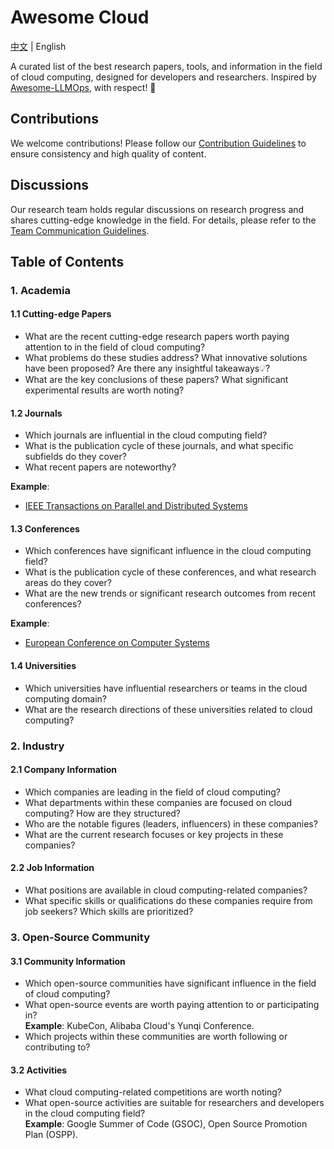# Awesome Cloud

[中文](README.md) | English

A curated list of the best research papers, tools, and information in the field of cloud computing, designed for developers and researchers. Inspired by [Awesome-LLMOps](https://github.com/tensorchord/Awesome-LLMOps), with respect! 🫡

## Contributions

We welcome contributions! Please follow our [Contribution Guidelines](contributing.md) to ensure consistency and high quality of content.

## Discussions

Our research team holds regular discussions on research progress and shares cutting-edge knowledge in the field. For details, please refer to the [Team Communication Guidelines](communication.md).

## Table of Contents

### 1. Academia

#### 1.1 Cutting-edge Papers
* What are the recent cutting-edge research papers worth paying attention to in the field of cloud computing?
* What problems do these studies address? What innovative solutions have been proposed? Are there any insightful takeaways💡?
* What are the key conclusions of these papers? What significant experimental results are worth noting?

#### 1.2 Journals
* Which journals are influential in the cloud computing field?
* What is the publication cycle of these journals, and what specific subfields do they cover?
* What recent papers are noteworthy?

**Example**:
- [IEEE Transactions on Parallel and Distributed Systems](https://www.computer.org/csdl/journal/td)

#### 1.3 Conferences
* Which conferences have significant influence in the cloud computing field?
* What is the publication cycle of these conferences, and what research areas do they cover?
* What are the new trends or significant research outcomes from recent conferences?

**Example**:
- [European Conference on Computer Systems](https://2025.eurosys.org/)

#### 1.4 Universities
* Which universities have influential researchers or teams in the cloud computing domain?
* What are the research directions of these universities related to cloud computing?

### 2. Industry

#### 2.1 Company Information
* Which companies are leading in the field of cloud computing?
* What departments within these companies are focused on cloud computing? How are they structured?
* Who are the notable figures (leaders, influencers) in these companies?
* What are the current research focuses or key projects in these companies?

#### 2.2 Job Information
* What positions are available in cloud computing-related companies?
* What specific skills or qualifications do these companies require from job seekers? Which skills are prioritized?

### 3. Open-Source Community

#### 3.1 Community Information
* Which open-source communities have significant influence in the field of cloud computing?
* What open-source events are worth paying attention to or participating in?  
  **Example**: KubeCon, Alibaba Cloud's Yunqi Conference.
* Which projects within these communities are worth following or contributing to?

#### 3.2 Activities
* What cloud computing-related competitions are worth noting?
* What open-source activities are suitable for researchers and developers in the cloud computing field?  
  **Example**: Google Summer of Code (GSOC), Open Source Promotion Plan (OSPP).
